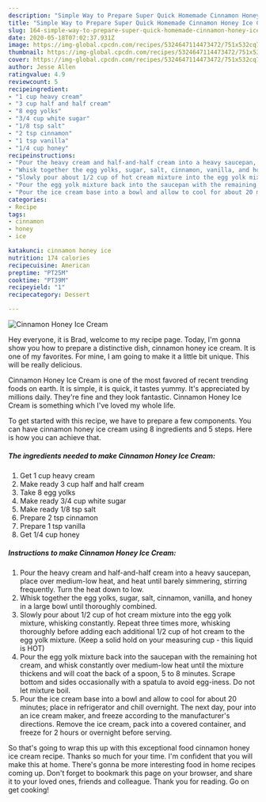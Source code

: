 ```yaml
---
description: "Simple Way to Prepare Super Quick Homemade Cinnamon Honey Ice Cream"
title: "Simple Way to Prepare Super Quick Homemade Cinnamon Honey Ice Cream"
slug: 164-simple-way-to-prepare-super-quick-homemade-cinnamon-honey-ice-cream
date: 2020-05-18T07:02:37.931Z
image: https://img-global.cpcdn.com/recipes/5324647114473472/751x532cq70/cinnamon-honey-ice-cream-recipe-main-photo.jpg
thumbnail: https://img-global.cpcdn.com/recipes/5324647114473472/751x532cq70/cinnamon-honey-ice-cream-recipe-main-photo.jpg
cover: https://img-global.cpcdn.com/recipes/5324647114473472/751x532cq70/cinnamon-honey-ice-cream-recipe-main-photo.jpg
author: Jesse Allen
ratingvalue: 4.9
reviewcount: 5
recipeingredient:
- "1 cup heavy cream"
- "3 cup half and half cream"
- "8 egg yolks"
- "3/4 cup white sugar"
- "1/8 tsp salt"
- "2 tsp cinnamon"
- "1 tsp vanilla"
- "1/4 cup honey"
recipeinstructions:
- "Pour the heavy cream and half-and-half cream into a heavy saucepan, place over medium-low heat, and heat until barely simmering, stirring frequently. Turn the heat down to low."
- "Whisk together the egg yolks, sugar, salt, cinnamon, vanilla, and honey in a large bowl until thoroughly combined."
- "Slowly pour about 1/2 cup of hot cream mixture into the egg yolk mixture, whisking constantly. Repeat three times more, whisking thoroughly before adding each additional 1/2 cup of hot cream to the egg yolk mixture.  (Keep a solid hold on your measuring cup - this liquid is HOT)"
- "Pour the egg yolk mixture back into the saucepan with the remaining hot cream, and whisk constantly over medium-low heat until the mixture thickens and will coat the back of a spoon, 5 to 8 minutes. Scrape bottom and sides occasionally with a spatula to avoid egg-iness.  Do not let mixture boil."
- "Pour the ice cream base into a bowl and allow to cool for about 20 minutes; place in refrigerator and chill overnight. The next day, pour into an ice cream maker, and freeze according to the manufacturer&#39;s directions. Remove the ice cream, pack into a covered container, and freeze for 2 hours or overnight before serving."
categories:
- Recipe
tags:
- cinnamon
- honey
- ice

katakunci: cinnamon honey ice 
nutrition: 174 calories
recipecuisine: American
preptime: "PT25M"
cooktime: "PT39M"
recipeyield: "1"
recipecategory: Dessert

---
```



![Cinnamon Honey Ice Cream](https://img-global.cpcdn.com/recipes/5324647114473472/751x532cq70/cinnamon-honey-ice-cream-recipe-main-photo.jpg)

Hey everyone, it is Brad, welcome to my recipe page. Today, I'm gonna show you how to prepare a distinctive dish, cinnamon honey ice cream. It is one of my favorites. For mine, I am going to make it a little bit unique. This will be really delicious.



Cinnamon Honey Ice Cream is one of the most favored of recent trending foods on earth. It is simple, it is quick, it tastes yummy. It's appreciated by millions daily. They're fine and they look fantastic. Cinnamon Honey Ice Cream is something which I've loved my whole life.


To get started with this recipe, we have to prepare a few components. You can have cinnamon honey ice cream using 8 ingredients and 5 steps. Here is how you can achieve that.

##### The ingredients needed to make Cinnamon Honey Ice Cream:

1. Get 1 cup heavy cream
1. Make ready 3 cup half and half cream
1. Take 8 egg yolks
1. Make ready 3/4 cup white sugar
1. Make ready 1/8 tsp salt
1. Prepare 2 tsp cinnamon
1. Prepare 1 tsp vanilla
1. Get 1/4 cup honey




##### Instructions to make Cinnamon Honey Ice Cream:

1. Pour the heavy cream and half-and-half cream into a heavy saucepan, place over medium-low heat, and heat until barely simmering, stirring frequently. Turn the heat down to low.
1. Whisk together the egg yolks, sugar, salt, cinnamon, vanilla, and honey in a large bowl until thoroughly combined.
1. Slowly pour about 1/2 cup of hot cream mixture into the egg yolk mixture, whisking constantly. Repeat three times more, whisking thoroughly before adding each additional 1/2 cup of hot cream to the egg yolk mixture.  (Keep a solid hold on your measuring cup - this liquid is HOT)
1. Pour the egg yolk mixture back into the saucepan with the remaining hot cream, and whisk constantly over medium-low heat until the mixture thickens and will coat the back of a spoon, 5 to 8 minutes. Scrape bottom and sides occasionally with a spatula to avoid egg-iness.  Do not let mixture boil.
1. Pour the ice cream base into a bowl and allow to cool for about 20 minutes; place in refrigerator and chill overnight. The next day, pour into an ice cream maker, and freeze according to the manufacturer&#39;s directions. Remove the ice cream, pack into a covered container, and freeze for 2 hours or overnight before serving.




So that's going to wrap this up with this exceptional food cinnamon honey ice cream recipe. Thanks so much for your time. I'm confident that you will make this at home. There's gonna be more interesting food in home recipes coming up. Don't forget to bookmark this page on your browser, and share it to your loved ones, friends and colleague. Thank you for reading. Go on get cooking!
